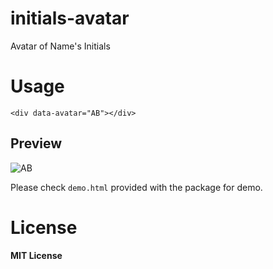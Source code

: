 # initials-avatar
Avatar of Name's Initials

# Usage
```
<div data-avatar="AB"></div>
```

## Preview
![AB](http://s11.postimg.org/9oq8ulzq7/Screen_Shot_2015_12_03_at_2_00_06_AM.png)

Please check `demo.html` provided with the package for demo.

# License
**MIT License**
